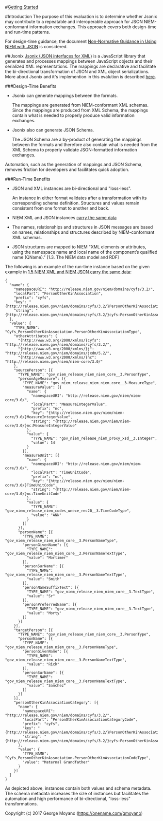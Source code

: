 #[Getting Started](./src/main/resources/transform/x-to-y-n-back/README.md)

#Introduction
The purpose of this evaluation is to determine whether Jsonix may contribute to a repeatable and interoperable approach for JSON NIEM-conformant information exchanges.  This approach covers both design-time and run-time patterns.

For design-time guidance, the document [Non-Normative Guidance in Using NIEM with JSON](http://niem.github.io/json/guidance/#niem-xml-json) is considered.  

##Jsonix
[Jsonix (JSON interfaces for XML)](https://github.com/highsource/jsonix) is a JavaScript library that generates and processes mappings between JavaScript objects and their serialized XML representations.  The mappings are declarative and facilitate the bi-directional transformation of JSON and XML object serializations.  More about Jsonix and it's implemention in this evalution is described [here](./src/main/resources/transform/x-to-y-n-back/README.md). 

###Design-Time Benefits

  * Jsonix can generate mappings between the formats.  
  
    The mappings are generated from NIEM-conformant XML schemas.  Since the mappings are produced from XML Schema, the mappings contain what is needed to properly produce valid information exchanges.
  
  * Jsonix also can generate JSON Schema.  
  
    The JSON Schema are a by-product of generating the mappings between the formats and therefore also contain what is needed from the XML Schema to properly validate JSON-formatted information exchanges.
  
Automation, such as the generation of mappings and JSON Schema, removes friction for developers and facilitates quick adoption.  

###Run-Time Benefits

  * JSON and XML instances are bi-directional and "loss-less".
  
    An instance in either format validates after a transformation with its corresponding schema definition.  Structures and values remain consistent from one format to another and back.
    
  * NIEM XML and JSON instances [carry the same data](http://niem.github.io/json/guidance/#niem-xml-json)

  * The names, relationships and structures in JSON messages are based on names, relationships and structures described by NIEM-conformant XML schemas.   
  
  * JSON structures are mapped to NIEM "XML elements or attributes, using the namespace name and local name of the component’s    qualified name (QName)." [1.3. The NIEM data model and RDF]
  
The following is an example of the run-time instance based on the given example in [1.5 NIEM XML and NIEM JSON carry the same data](http://niem.github.io/json/guidance/#niem-xml-json):

  ```
  {
    "name": {
      "namespaceURI": "http://release.niem.gov/niem/domains/cyfs/3.2/",
      "localPart": "PersonOtherKinAssociation",
      "prefix": "cyfs",
      "key": "{http://release.niem.gov/niem/domains/cyfs/3.2/}PersonOtherKinAssociation",
      "string": "{http://release.niem.gov/niem/domains/cyfs/3.2/}cyfs:PersonOtherKinAssociation"
    },
    "value": {
      "TYPE_NAME": "Cyfs_PersonOtherKinAssociation.PersonOtherKinAssociationType",
      "otherAttributes": {
        "{http://www.w3.org/2000/xmlns/}cyfs": "http://release.niem.gov/niem/domains/cyfs/3.2/",
        "{http://www.w3.org/2000/xmlns/}j": "http://release.niem.gov/niem/domains/jxdm/5.2/",
        "{http://www.w3.org/2000/xmlns/}nc": "http://release.niem.gov/niem/niem-core/3.0/"
      },
      "sourcePerson": [{
        "TYPE_NAME": "gov_niem_release_niem_niem_core__3.PersonType",
        "personAgeMeasure": [{
          "TYPE_NAME": "gov_niem_release_niem_niem_core__3.MeasureType",
          "measureValue": [{
            "name": {
              "namespaceURI": "http://release.niem.gov/niem/niem-core/3.0/",
              "localPart": "MeasureIntegerValue",
              "prefix": "nc",
              "key": "{http://release.niem.gov/niem/niem-core/3.0/}MeasureIntegerValue",
              "string": "{http://release.niem.gov/niem/niem-core/3.0/}nc:MeasureIntegerValue"
            },
            "value": {
              "TYPE_NAME": "gov_niem_release_niem_proxy_xsd__3.Integer",
              "value": 14
            }
          }],
          "measureUnit": [{
            "name": {
              "namespaceURI": "http://release.niem.gov/niem/niem-core/3.0/",
              "localPart": "TimeUnitCode",
              "prefix": "nc",
              "key": "{http://release.niem.gov/niem/niem-core/3.0/}TimeUnitCode",
              "string": "{http://release.niem.gov/niem/niem-core/3.0/}nc:TimeUnitCode"
            },
            "value": {
              "TYPE_NAME": "gov_niem_release_niem_codes_unece_rec20__3.TimeCodeType",
              "value": "ANN"
            }
          }]
        }],
        "personName": [{
          "TYPE_NAME": "gov_niem_release_niem_niem_core__3.PersonNameType",
          "personGivenName": [{
            "TYPE_NAME": "gov_niem_release_niem_niem_core__3.PersonNameTextType",
            "value": "Mortimer"
          }],
          "personSurName": [{
            "TYPE_NAME": "gov_niem_release_niem_niem_core__3.PersonNameTextType",
            "value": "Smith"
          }],
          "personNameSuffixText": [{
            "TYPE_NAME": "gov_niem_release_niem_niem_core__3.TextType",
            "value": "Sr"
          }],
          "personPreferredName": [{
            "TYPE_NAME": "gov_niem_release_niem_niem_core__3.TextType",
            "value": "Morty"
          }]
        }]
      }],
      "targetPerson": [{
        "TYPE_NAME": "gov_niem_release_niem_niem_core__3.PersonType",
        "personName": [{
          "TYPE_NAME": "gov_niem_release_niem_niem_core__3.PersonNameType",
          "personGivenName": [{
            "TYPE_NAME": "gov_niem_release_niem_niem_core__3.PersonNameTextType",
            "value": "Rick"
          }],
          "personSurName": [{
            "TYPE_NAME": "gov_niem_release_niem_niem_core__3.PersonNameTextType",
            "value": "Sanchez"
          }]
        }]
      }],
      "personOtherKinAssociationCategory": [{
        "name": {
          "namespaceURI": "http://release.niem.gov/niem/domains/cyfs/3.2/",
          "localPart": "PersonOtherKinAssociationCategoryCode",
          "prefix": "cyfs",
          "key": "{http://release.niem.gov/niem/domains/cyfs/3.2/}PersonOtherKinAssociationCategoryCode",
          "string": "{http://release.niem.gov/niem/domains/cyfs/3.2/}cyfs:PersonOtherKinAssociationCategoryCode"
        },
        "value": {
          "TYPE_NAME": "Cyfs_PersonOtherKinAssociation.PersonOtherKinAssociationCodeType",
          "value": "Maternal Grandfather"
        }
      }]
    }
  }
```

As depicted above, instances contain both values and schema metadata.  The schema metadata increases the size of instances but facilitates the automation and high performance of bi-directional, "loss-less" transformations.


Copyright (c) 2017 George Moyano (https://onename.com/gmoyano)







